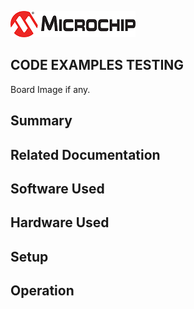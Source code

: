 ![image](images/microchip.jpg) 

## CODE EXAMPLES TESTING

Board Image if any.

## Summary


## Related Documentation


## Software Used 


## Hardware Used


## Setup


## Operation



